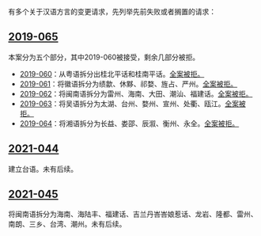 有多个关于汉语方言的变更请求，先列举先前失败或者搁置的请求：

## [2019-065](https://iso639-3.sil.org/request/2019-065)
本案分为五个部分，其中2019-060被接受，剩余几部分被拒。

- [2019-060](https://iso639-3.sil.org/sites/iso639-3/files/change_requests/2019/2019-060.pdf)：从粤语拆分出桂北平话和桂南平话。[全案被拒。](https://iso639-3.sil.org/sites/iso639-3/files/change_requests/2019/CR_Comments_2019-060.pdf)
- [2019-061](https://iso639-3.sil.org/sites/iso639-3/files/change_requests/2019/2019-061.pdf)：将徽语拆分为绩歙、休黟、祁婺、旌占、严州。[全案被拒。](https://iso639-3.sil.org/sites/iso639-3/files/change_requests/2019/CR_Comments_2019-061.pdf)
- [2019-062](https://iso639-3.sil.org/sites/iso639-3/files/change_requests/2019/2019-062.pdf)：将闽南语拆分为雷州、海南、大田、潮汕、福建话。[全案被拒。](https://iso639-3.sil.org/sites/iso639-3/files/change_requests/2019/CR_Comments_2019-062.pdf)
- [2019-063](https://iso639-3.sil.org/sites/iso639-3/files/change_requests/2019/2019-063.pdf)：将吴语拆分为太湖、台州、婺州、宣州、处衢、瓯江。[全案被拒。](https://iso639-3.sil.org/sites/iso639-3/files/change_requests/2019/CR_Comments_2019-063.pdf)
- [2019-064](https://iso639-3.sil.org/sites/iso639-3/files/change_requests/2019/2019-064.pdf)：将湘语拆分为长益、娄邵、辰溆、衡州、永全。[全案被拒。](https://iso639-3.sil.org/sites/iso639-3/files/change_requests/2019/CR_Comments_2019-064.pdf)

## [2021-044](https://iso639-3.sil.org/request/2021-044)
建立台语。未有后续。

## [2021-045](https://iso639-3.sil.org/request/2021-045)
将闽南语拆分为海南、海陆丰、福建话、吉兰丹峇峇娘惹话、龙岩、隆都、雷州、南朗、三乡、台湾、潮州。未有后续。
